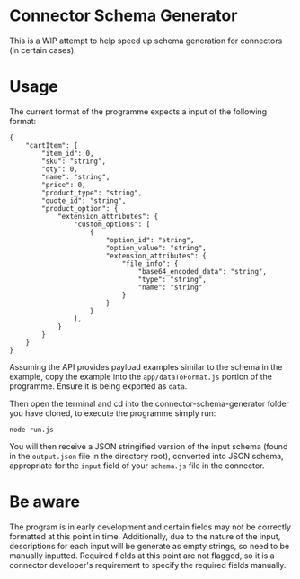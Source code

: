 # Connector Schema Generator

This is a WIP attempt to help speed up schema generation for connectors (in certain cases).

# Usage

The current format of the programme expects a input of the following format:

```
{
	"cartItem": {
		"item_id": 0,
		"sku": "string",
		"qty": 0,
		"name": "string",
		"price": 0,
		"product_type": "string",
		"quote_id": "string",
		"product_option": {
			"extension_attributes": {
				"custom_options": [
					{
						"option_id": "string",
						"option_value": "string",
						"extension_attributes": {
							"file_info": {
								"base64_encoded_data": "string",
								"type": "string",
								"name": "string"
							}
						}
					}
				],
			}
		}
	}
}
```
Assuming the API provides payload examples similar to the schema in the example, copy the example into the `app/dataToFormat.js` portion of the programme. Ensure it is being exported as `data`.

Then open the terminal and cd into the connector-schema-generator folder you have cloned, to execute the programme simply run:
```
node run.js
```
You will then receive a JSON stringified version of the input schema (found in the `output.json` file in the directory root), converted into JSON schema, appropriate for the `input` field of your `schema.js` file in the connector.

# Be aware

The program is in early development and certain fields may not be correctly formatted at this point in time. Additionally, due to the nature of the input, descriptions for each input will be generate as empty strings, so need to be manually inputted. Required fields at this point are not flagged, so it is a connector developer's requirement to specify the required fields manually.   